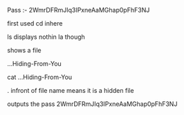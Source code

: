Pass :- 2WmrDFRmJIq3IPxneAaMGhap0pFhF3NJ

first used 
cd inhere

ls displays nothin 
la though 

shows a file 

...Hiding-From-You

cat ...Hiding-From-You

. infront of file name means it is a hidden file

outputs the pass
2WmrDFRmJIq3IPxneAaMGhap0pFhF3NJ